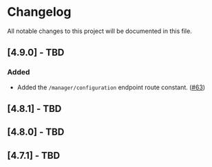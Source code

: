 # Changelog

All notable changes to this project will be documented in this file.

## [4.9.0] - TBD

### Added
- Added the `/manager/configuration` endpoint route constant. ([#63](https://github.com/wazuh/qa-integration-framework/pull/63))

## [4.8.1] - TBD

## [4.8.0] - TBD

## [4.7.1] - TBD

